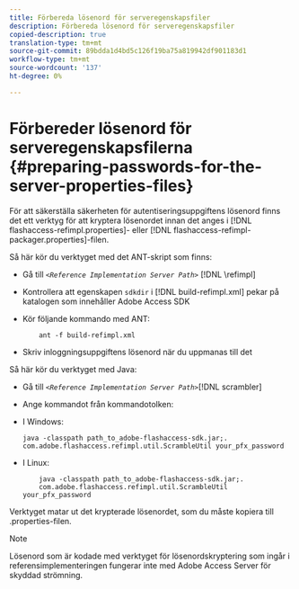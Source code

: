 ```yaml
---
title: Förbereda lösenord för serveregenskapsfiler
description: Förbereda lösenord för serveregenskapsfiler
copied-description: true
translation-type: tm+mt
source-git-commit: 89bdda1d4bd5c126f19ba75a819942df901183d1
workflow-type: tm+mt
source-wordcount: '137'
ht-degree: 0%

---
```



# Förbereder lösenord för serveregenskapsfilerna {#preparing-passwords-for-the-server-properties-files}

För att säkerställa säkerheten för autentiseringsuppgiftens lösenord finns det ett verktyg för att kryptera lösenordet innan det anges i [!DNL flashaccess-refimpl.properties]- eller [!DNL flashaccess-refimpl-packager.properties]-filen.

Så här kör du verktyget med det ANT-skript som finns:

* Gå till *`<Reference Implementation Server Path>`* [!DNL \refimpl]

* Kontrollera att egenskapen `sdkdir` i [!DNL build-refimpl.xml] pekar på katalogen som innehåller Adobe Access SDK
* Kör följande kommando med ANT:

   ```
       ant -f build-refimpl.xml
   ```

* Skriv inloggningsuppgiftens lösenord när du uppmanas till det

Så här kör du verktyget med Java:

* Gå till *`<Reference Implementation Server Path>`*\[!DNL scrambler]

* Ange kommandot från kommandotolken:

* I Windows:

   ```
   java -classpath path_to_adobe-flashaccess-sdk.jar;.  
   com.adobe.flashaccess.refimpl.util.ScrambleUtil your_pfx_password
   ```

* I Linux:

   ```
       java -classpath path_to_adobe-flashaccess-sdk.jar;.  
       com.adobe.flashaccess.refimpl.util.ScrambleUtil your_pfx_password
   ```

Verktyget matar ut det krypterade lösenordet, som du måste kopiera till .properties-filen.

>[!NOTE]
>
>Lösenord som är kodade med verktyget för lösenordskryptering som ingår i referensimplementeringen fungerar inte med Adobe Access Server för skyddad strömning.
